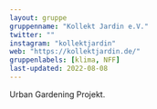 ```yaml
---
layout: gruppe
gruppenname: "Kollekt Jardin e.V."
twitter: ""
instagram: "kollektjardin"
web: "https://kollektjardin.de/"
gruppenlabels: [klima, NFF]
last-updated: 2022-08-08
---
```


Urban Gardening Projekt.
